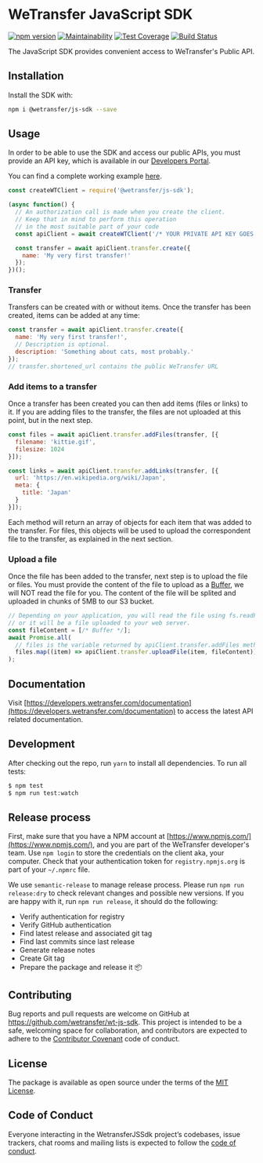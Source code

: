 # WeTransfer JavaScript SDK

[![npm version](https://badge.fury.io/js/%40wetransfer%2Fjs-sdk.svg)](https://badge.fury.io/js/%40wetransfer%2Fjs-sdk)
[![Maintainability](https://api.codeclimate.com/v1/badges/2560a764d67ef16af5fe/maintainability)](https://codeclimate.com/github/WeTransfer/wt-js-sdk/maintainability)
[![Test Coverage](https://api.codeclimate.com/v1/badges/2560a764d67ef16af5fe/test_coverage)](https://codeclimate.com/github/WeTransfer/wt-js-sdk/test_coverage)
[![Build Status](https://travis-ci.org/WeTransfer/wt-js-sdk.svg?branch=master)](https://travis-ci.org/WeTransfer/wt-js-sdk)

The JavaScript SDK provides convenient access to WeTransfer's Public API.

## Installation

Install the SDK with:

```bash
npm i @wetransfer/js-sdk --save
```

## Usage

In order to be able to use the SDK and access our public APIs, you must provide an API key, which is available in our [Developers Portal](https://developers.wetransfer.com/).

You can find a complete working example [here](https://github.com/WeTransfer/wt-js-sdk/blob/master/example/create-transfer.js).

```javascript
const createWTClient = require('@wetransfer/js-sdk');

(async function() {
  // An authorization call is made when you create the client.
  // Keep that in mind to perform this operation
  // in the most suitable part of your code
  const apiClient = await createWTClient('/* YOUR PRIVATE API KEY GOES HERE*/');

  const transfer = await apiClient.transfer.create({
    name: 'My very first transfer!'
  });
})();
```

### Transfer

Transfers can be created with or without items. Once the transfer has been created, items can be added at any time:

```javascript
const transfer = await apiClient.transfer.create({
  name: 'My very first transfer!',
  // Description is optional.
  description: 'Something about cats, most probably.'
});
// transfer.shortened_url contains the public WeTransfer URL
```

### Add items to a transfer

Once a transfer has been created you can then add items (files or links) to it. If you are adding files to the transfer, the files are not uploaded at this point, but in the next step.

```javascript
const files = await apiClient.transfer.addFiles(transfer, [{
  filename: 'kittie.gif',
  filesize: 1024
}]);

const links = await apiClient.transfer.addLinks(transfer, [{
  url: 'https://en.wikipedia.org/wiki/Japan',
  meta: {
    title: 'Japan'
  }
}]);
```

Each method will return an array of objects for each item that was added to the transfer. For files, this objects will be used to upload the correspondent file to the transfer, as explained in the next section.

### Upload a file

Once the file has been added to the transfer, next step is to upload the file or files. You must provide the content of the file to upload as a [Buffer](https://nodejs.org/api/buffer.html#buffer_class_buffer), we will NOT read the file for you. The content of the file will be splited and uploaded in chunks of 5MB to our S3 bucket.

```javascript
// Depending on your application, you will read the file using fs.readFile
// or it will be a file uploaded to your web server.
const fileContent = [/* Buffer */];
await Promise.all(
  // files is the variable returned by apiClient.transfer.addFiles method
  files.map((item) => apiClient.transfer.uploadFile(item, fileContent))
);
```

## Documentation

Visit [https://developers.wetransfer.com/documentation](https://developers.wetransfer.com/documentation) to access the latest API related documentation.

## Development

After checking out the repo, run `yarn` to install all dependencies. To run all tests:

```bash
$ npm test
$ npm run test:watch
```

## Release process

First, make sure that you have a NPM account at [https://www.npmjs.com/](https://www.npmjs.com/), and you are part of the WeTransfer developer's team. Use `npm login` to store the credentials on the client aka, your computer. Check that your authentication token for `registry.npmjs.org` is part of your `~/.npmrc` file.

We use `semantic-release` to manage release process. Please run `npm run release:dry` to check relevant changes and possible new versions. If you are happy with it, run `npm run release`, it should do the following:

* Verify authentication for registry
* Verify GitHub authentication
* Find latest release and associated git tag
* Find last commits since last release
* Generate release notes
* Create Git tag
* Prepare the package and release it 📦

## Contributing

Bug reports and pull requests are welcome on GitHub at https://github.com/wetransfer/wt-js-sdk. This project is intended to be a safe, welcoming space for collaboration, and contributors are expected to adhere to the [Contributor Covenant](http://contributor-covenant.org) code of conduct.

## License

The package is available as open source under the terms of the [MIT License](https://opensource.org/licenses/MIT).

## Code of Conduct

Everyone interacting in the WetransferJSSdk project’s codebases, issue trackers, chat rooms and mailing lists is expected to follow the [code of conduct](https://github.com/wetransfer/wt-js-sdk/blob/master/.github/CODE_OF_CONDUCT.md).
